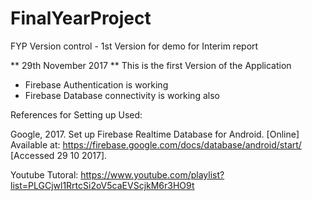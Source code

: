 # FinalYearProject
FYP Version control - 1st Version for demo for Interim report

** 29th November 2017 **
This is the first Version of the Application 
- Firebase Authentication is working
- Firebase Database connectivity is working also

References for Setting up Used:

Google, 2017. Set up Firebase Realtime Database for Android. [Online] 
Available at: https://firebase.google.com/docs/database/android/start/
[Accessed 29 10 2017].

Youtube Tutoral:
https://www.youtube.com/playlist?list=PLGCjwl1RrtcSi2oV5caEVScjkM6r3HO9t
                                             
